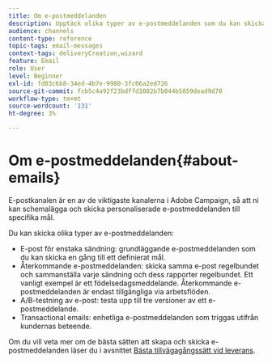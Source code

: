 ```yaml
---
title: Om e-postmeddelanden
description: Upptäck olika typer av e-postmeddelanden som du kan skicka med Adobe Campaign.
audience: channels
content-type: reference
topic-tags: email-messages
context-tags: deliveryCreation,wizard
feature: Email
role: User
level: Beginner
exl-id: fd03c6b8-34ed-4b7e-9980-3fc06a2ed726
source-git-commit: fcb5c4a92f23bdffd1082b7b044b5859dead9d70
workflow-type: tm+mt
source-wordcount: '131'
ht-degree: 3%

---
```


# Om e-postmeddelanden{#about-emails}

E-postkanalen är en av de viktigaste kanalerna i Adobe Campaign, så att ni kan schemalägga och skicka personaliserade e-postmeddelanden till specifika mål.

Du kan skicka olika typer av e-postmeddelanden:

* E-post för enstaka sändning: grundläggande e-postmeddelanden som du kan skicka en gång till ett definierat mål.
* Återkommande e-postmeddelanden: skicka samma e-post regelbundet och sammanställa varje sändning och dess rapporter regelbundet. Ett vanligt exempel är ett födelsedagsmeddelande. Återkommande e-postmeddelanden är endast tillgängliga via arbetsflöden.
* A/B-testning av e-post: testa upp till tre versioner av ett e-postmeddelande.
* Transactional emails: enhetliga e-postmeddelanden som triggas utifrån kundernas beteende.

Om du vill veta mer om de bästa sätten att skapa och skicka e-postmeddelanden läser du i avsnittet [Bästa tillvägagångssätt vid leverans](../../sending/using/delivery-best-practices.md).
